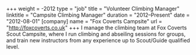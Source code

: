 +++
weight = -2012
type = "job"
title = "Volunteer Climbing Manager"
linktitle = "Campsite Climbing Manager"
duration = "2012–Present"
date = "2012-08-01"
[company]
  name = "Fox Coverts Campsite"
  url = "http://foxcoverts.co.uk"
+++
I manage the climbing team at Fox Coverts Scout Campsite, where I run climbing and abseiling sessions for groups, and train new instructors from any experience up to Scout/Guide qualified level.

